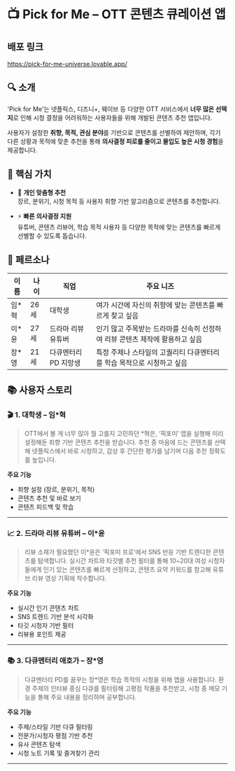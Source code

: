 # 📺 Pick for Me – OTT 콘텐츠 큐레이션 앱

## 배포 링크
https://pick-for-me-universe.lovable.app/

## 🔍 소개

'Pick for Me'는 넷플릭스, 디즈니+, 웨이브 등 다양한 OTT 서비스에서 **너무 많은 선택지**로 인해 시청 결정을 어려워하는 사용자들을 위해 개발된 콘텐츠 추천 앱입니다.

사용자가 설정한 **취향, 목적, 관심 분야**를 기반으로 콘텐츠를 선별하여 제안하며, 각기 다른 상황과 목적에 맞춘 추천을 통해 **의사결정 피로를 줄이고 몰입도 높은 시청 경험**을 제공합니다.

## 💎 핵심 가치

- 🎯 **개인 맞춤형 추천**  
  장르, 분위기, 시청 목적 등 사용자 취향 기반 알고리즘으로 콘텐츠를 추천합니다.

- ⚡ **빠른 의사결정 지원**  
  유튜버, 콘텐츠 리뷰어, 학습 목적 사용자 등 다양한 목적에 맞는 콘텐츠를 빠르게 선별할 수 있도록 돕습니다.

## 👤 페르소나

| 이름 | 나이 | 직업 | 주요 니즈 |
|------|------|------|------------|
| 임*혁 | 26세 | 대학생 | 여가 시간에 자신의 취향에 맞는 콘텐츠를 빠르게 찾고 싶음 |
| 이*윤 | 27세 | 드라마 리뷰 유튜버 | 인기 많고 주목받는 드라마를 신속히 선정하여 리뷰 콘텐츠 제작에 활용하고 싶음 |
| 장*영 | 21세 | 다큐멘터리 PD 지망생 | 특정 주제나 스타일의 고퀄리티 다큐멘터리를 학습 목적으로 시청하고 싶음 |

## 📚 사용자 스토리

### 🎬 1. 대학생 – 임*혁

> OTT에서 볼 게 너무 많아 뭘 고를지 고민하던 *혁은, ‘픽포미’ 앱을 실행해 미리 설정해둔 취향 기반 콘텐츠 추천을 받습니다. 추천 중 마음에 드는 콘텐츠를 선택해 넷플릭스에서 바로 시청하고, 감상 후 간단한 평가를 남기며 다음 추천 정확도를 높입니다.

**주요 기능**
- 취향 설정 (장르, 분위기, 목적)
- 콘텐츠 추천 및 바로 보기
- 콘텐츠 피드백 및 학습

---

### 📈 2. 드라마 리뷰 유튜버 – 이*윤

> 리뷰 소재가 필요했던 이*윤은 ‘픽포미 프로’에서 SNS 반응 기반 트렌디한 콘텐츠를 탐색합니다. 실시간 차트와 타깃별 추천 필터를 통해 10~20대 여성 시청자들에게 인기 있는 콘텐츠를 빠르게 선정하고, 콘텐츠 요약 키워드를 참고해 유튜브 리뷰 영상 기획에 착수합니다.

**주요 기능**
- 실시간 인기 콘텐츠 차트
- SNS 트렌드 기반 분석 시각화
- 타깃 시청자 기반 필터
- 리뷰용 포인트 제공

---

### 📚 3. 다큐멘터리 애호가 – 장*영

> 다큐멘터리 PD를 꿈꾸는 장*영은 학습 목적의 시청을 위해 앱을 사용합니다. 환경 주제의 인터뷰 중심 다큐를 필터링해 고평점 작품을 추천받고, 시청 중 메모 기능을 통해 주요 내용을 정리하며 공부합니다.

**주요 기능**
- 주제/스타일 기반 다큐 필터링
- 전문가/시청자 평점 기반 추천
- 유사 콘텐츠 탐색
- 시청 노트 기록 및 즐겨찾기 관리

---
